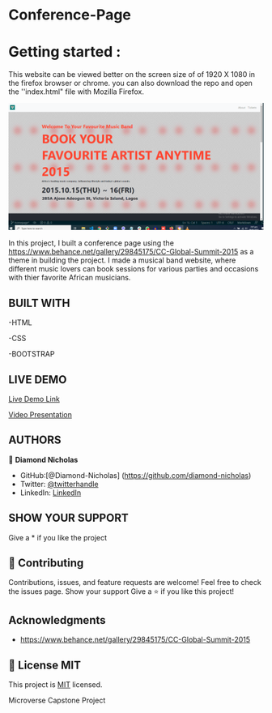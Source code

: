 # Conference-Page

# Getting started :
This website can be viewed better on the screen size of of 1920 X 1080 in the firefox browser or chrome.
you can also download the repo and open the ''index.html" file with Mozilla Firefox.

![screenshot](img/Screenshot.png)

In this project, I built a conference page using the https://www.behance.net/gallery/29845175/CC-Global-Summit-2015 as a theme in building the project. I made a musical band website, where different music lovers can book sessions for various parties and occasions with thier favorite African musicians. 

## BUILT WITH
-HTML

-CSS

-BOOTSTRAP

## LIVE DEMO
[Live Demo Link](https://diamond-nicholas.github.io/Conference-Page--Capstone/)

[Video Presentation](https://www.loom.com/share/188045a4474f45439dcbd6ceec7dd757)

## AUTHORS
👤 **Diamond Nicholas**
- GitHub:[@Diamond-Nicholas] (https://github.com/diamond-nicholas) 
- Twitter: [@twitterhandle](https://twitter.com/diamondnich)
- LinkedIn: [LinkedIn](https://www.linkedin.com/in/diamond-nicholas/)


## SHOW YOUR SUPPORT
Give a \* if you like the project

## 🤝 Contributing
Contributions, issues, and feature requests are welcome!
Feel free to check the issues page. Show your support
Give a ⭐️ if you like this project!

## Acknowledgments
- https://www.behance.net/gallery/29845175/CC-Global-Summit-2015


## 📝 License MIT
This project is [MIT](./LICENSE) licensed.

Microverse Capstone Project
